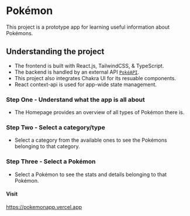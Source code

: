 # Pokémon

This project is a prototype app for learning useful information about Pokémons.

## Understanding the project

* The frontend is built with React.js, TailwindCSS, & TypeScript. 
* The backend is handled by an external API [`PokéAPI`](https://pokeapi.co/). 
* This project also integrates Chakra UI for its resuable components.
* React context-api is used for app-wide state management.

### Step One - Understand what the app is all about

* The Homepage provides an overview of all types of Pokémon there is.

### Step Two - Select a category/type

* Select a category from the available ones to see the Pokémons belonging to that category.

### Step Three - Select a Pokémon

* Select a Pokémon to see the stats and details belonging to that Pokémon.

#### Visit

https://pokemonapp.vercel.app
